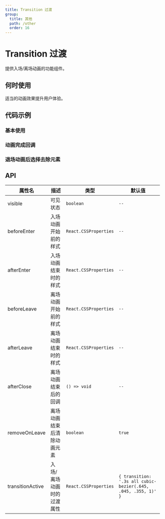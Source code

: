 ```yaml
---
title: Transition 过渡
group:
  title: 其他
  path: /other
  order: 16
---
```


# Transition 过渡

提供入场/离场动画的功能组件。

## 何时使用

适当的动画效果提升用户体验。

## 代码示例

### 基本使用

<code src="./demo/base"></code>

### 动画完成回调

<code src="./demo/afterClose"></code>

### 退场动画后选择去除元素

<code src="./demo/removeOnLeave"></code>

## API

| 属性名           | 描述                       | 类型                  | 默认值                                                        |
| ---------------- | -------------------------- | --------------------- | ------------------------------------------------------------- |
| visible          | 可见状态                   | `boolean`             | `--`                                                          |
| beforeEnter      | 入场动画开始前的样式       | `React.CSSProperties` | `--`                                                          |
| afterEnter       | 入场动画结束时的样式       | `React.CSSProperties` | `--`                                                          |
| beforeLeave      | 离场动画开始前的样式       | `React.CSSProperties` | `--`                                                          |
| afterLeave       | 离场动画结束时的样式       | `React.CSSProperties` | `--`                                                          |
| afterClose       | 离场动画结束后的回调       | `() => void`          | `--`                                                          |
| removeOnLeave    | 离场动画结束后清除动画元素 | `boolean`             | `true`                                                        |
| transitionActive | 入场/离场动画时的过渡属性  | `React.CSSProperties` | `{ transition: '.3s all cubic-bezier(.645, .045, .355, 1)' }` |
